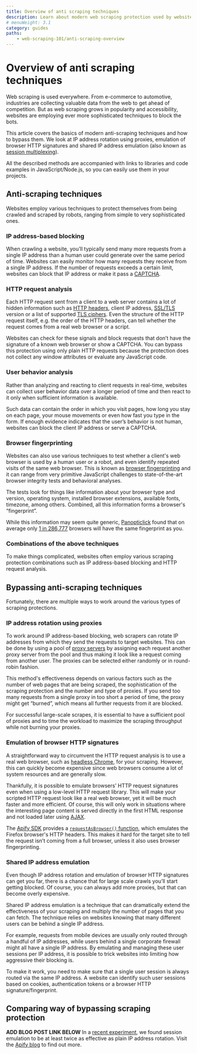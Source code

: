 ```yaml
---
title: Overview of anti scraping techniques
description: Learn about modern web scraping protection used by websites and how to bypass them. Scrape up to three times more pages by combining IP address rotation with per-IP-address storage.
# menuWeight: 3.1
category: guides
paths:
    - web-scraping-101/anti-scraping-overview
---
```


# Overview of anti scraping techniques

Web scraping is used everywhere. From e-commerce to automotive, industries are collecting valuable data from the web to get ahead of competition. But as web scraping grows in popularity and accessibility, websites are employing ever more sophisticated techniques to block the bots.

This article covers the basics of modern anti-scraping techniques and how to bypass them. We look at IP address rotation using proxies, emulation of browser HTTP signatures and shared IP address emulation (also known as [session multiplexing](https://en.wikipedia.org/wiki/Session_multiplexing)).

All the described methods are accompanied with links to libraries and code examples in JavaScript/Node.js, so you can easily use them in your projects.

## Anti-scraping techniques

Websites employ various techniques to protect themselves from being crawled and scraped by robots, ranging from simple to very sophisticated ones.

### IP address-based blocking

When crawling a website, you’ll typically send many more requests from a single IP address than a human user could generate over the same period of time. Websites can easily monitor how many requests they receive from a single IP address. If the number of requests exceeds a certain limit, websites can block that IP address or make it pass a [CAPTCHA](https://en.wikipedia.org/wiki/CAPTCHA).

### HTTP request analysis

Each HTTP request sent from a client to a web server contains a lot of hidden information such as
[HTTP headers](https://developer.mozilla.org/en-US/docs/Web/HTTP/Headers), client IP address,
[SSL/TLS](https://www.websecurity.digicert.com/security-topics/what-is-ssl-tls-https) version or a list of supported
[TLS ciphers](https://en.wikipedia.org/wiki/Cipher_suite). Even the structure of the HTTP request itself, e.g. the order of the HTTP headers, can tell whether the request comes from a real web browser or a script.

Websites can check for these signals and block requests that don’t have the signature of a known web browser or show a CAPTCHA. You can bypass this protection using only plain HTTP requests because the protection does not collect any window attributes or evaluate any JavaScript code.

### User behavior analysis

Rather than analyzing and reacting to client requests in real-time, websites can collect user behavior data over a longer period of time and then react to it only when sufficient information is available.

Such data can contain the order in which you visit pages, how long you stay on each page, your mouse movements or even how fast you type in the form. If enough evidence indicates that the user’s behavior is not human, websites can block the client IP address or serve a CAPTCHA.

### Browser fingerprinting

Websites can also use various techniques to test whether a client's web browser is used by a human user or a robot, and even identify repeated visits of the same web browser. This is known as [browser fingerprinting](https://pixelprivacy.com/resources/browser-fingerprinting/) and it can range from very primitive JavaScript challenges to state-of-the-art browser integrity tests and behavioral analyses.

The tests look for things like information about your browser type and version, operating system, installed browser extensions, available fonts, timezone, among others. Combined, all this information forms a browser's “fingerprint”.

While this information may seem quite generic, [Panopticlick](https://panopticlick.eff.org/) found that on average only [1 in 286,777](https://panopticlick.eff.org/static/browser-uniqueness.pdf) browsers will have the same fingerprint as you.

### Combinations of the above techniques

To make things complicated, websites often employ various scraping protection combinations such as IP address-based blocking and HTTP request analysis. 

## Bypassing anti-scraping techniques

Fortunately, there are multiple ways to work around the various types of scraping protections. 

### IP address rotation using proxies

To work around IP address-based blocking, web scrapers can rotate IP addresses from which they send the requests to target websites. This can be done by using a pool of [proxy servers](https://en.wikipedia.org/wiki/Proxy_server) by assigning each request another proxy server from the pool and thus making it look like a request coming from another user. The proxies can be selected either randomly or in round-robin fashion.

This method's effectiveness depends on various factors such as the number of web pages that are being scraped, the sophistication of the scraping protection and the number and type of proxies. If you send too many requests from a single proxy in too short a period of time, the proxy might get “burned”, which means all further requests from it are blocked.

For successful large-scale scrapes, it is essential to have a sufficient pool of proxies and to time the workload to maximize the scraping throughput while not burning your proxies.

### Emulation of browser HTTP signatures

A straightforward way to circumvent the HTTP request analysis is to use a real web browser, such as [headless Chrome](https://developers.google.com/web/updates/2017/04/headless-chrome), for your scraping. However, this can quickly become expensive since web browsers consume a lot of system resources and are generally slow.

Thankfully, it is possible to emulate browsers’ HTTP request signatures even when using a low-level HTTP request library. This will make your scripted HTTP request look like a real web browser, yet it will be much faster and more efficient. Of course, this will only work in situations where the interesting page content is served directly in the first HTML response and not loaded later using [AJAX](https://en.wikipedia.org/wiki/Ajax_(programming)).

The [Apify SDK](https://sdk.apify.com) provides a [`requestAsBrowser()` function](https://sdk.apify.com/docs/api/utils#utilsrequestasbrowseroptions), which emulates the Firefox browser's HTTP headers. This makes it hard for the target site to tell the request isn’t coming from a full browser, unless it also uses browser fingerprinting.

### Shared IP address emulation

Even though IP address rotation and emulation of browser HTTP signatures can get you far, there is a chance that for large scale crawls you’ll start getting blocked. Of course, you can always add more proxies, but that can become overly expensive.

Shared IP address emulation is a technique that can dramatically extend the effectiveness of your scraping and multiply the number of pages that you can fetch. The technique relies on websites knowing that many different users can be behind a single IP address.

For example, requests from mobile devices are usually only routed through a handful of IP addresses, while users behind a single corporate firewall might all have a single IP address. By emulating and managing these user sessions per IP address, it is possible to trick websites into limiting how aggressive their blocking is.

To make it work, you need to make sure that a single user session is always routed via the same IP address. A website can identify such user sessions based on cookies, authentication tokens or a browser HTTP signature/fingerprint.

## Comparing way of bypassing scraping protection
**ADD BLOG POST LINK BELOW**
In a [recent experiment](), we found session emulation to be at least twice as effective as plain IP address rotation. Visit the [Apify blog]() to find out more.
